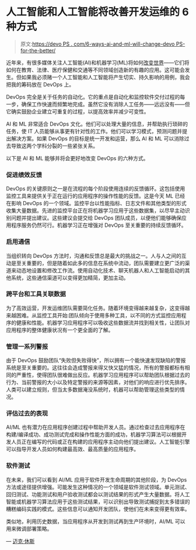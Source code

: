 # 人工智能和人工智能将改善开发运维的 6 种方式

> 原文:[https://devo PS . com/6-ways-ai-and-ml-will-change-devo PS-for-the-better/](https://devops.com/6-ways-ai-and-ml-will-change-devops-for-the-better/)

近年来，有很多媒体关注人工智能(AI)和机器学习(ML)将如何[改变世界](https://www.entrepreneur.com/article/312016)——它们将如何在教育、法律、医疗保健和交通等不同领域创造新的有趣的应用。这可能会发生。但如果我必须赌一个人工智能和人工智能将产生切实、持久影响的用例，我会把我的筹码放在 DevOps 上。

DevOps 完全是关于任务的自动化。它的重点是自动化和监控软件交付过程的每一步，确保工作快速而频繁地完成。虽然它没有消除人工任务——远远没有——但它确实鼓励企业建立可重复的过程，以提高效率并减少可变性。

AI 和 ML 非常适合 DevOps 文化。他们可以处理大量的信息，并帮助执行琐碎的任务，使 IT 人员能够从事更有针对性的工作。他们可以学习模式，预测问题并提出解决方案。如果 DevOps 的目标是统一开发和运营，那么 AI 和 ML 可以消除过去导致这两个学科分裂的一些紧张关系。

以下是 AI 和 ML 能够并将会更好地改变 DevOps 的六种方式。

### **促进绩效反馈**

DevOps 的关键原则之一是在流程的每个阶段使用连续的反馈循环。这包括使用监控工具来提供关于正在运行的应用程序的操作性能的反馈。这是今天 ML 已经在影响 DevOps 的一个领域。监控平台以性能指标、日志文件和其他类型的形式收集大量数据。先进的监控平台正在将机器学习应用于这些数据集，以尽早主动识别问题并提出建议。这些建议会提交给 DevOps 团队成员，以便他们能够确保应用程序服务仍然可行。机器学习正在增强对 DevOps 至关重要的持续反馈循环。

### **启用通信**

当组织转向 DevOps 方法时，沟通和反馈总是最大的挑战之一。人与人之间的互动是至关重要的，但是随着如此多的信息在系统中流动，团队需要建立更广泛的渠道来动态地设置和修改工作流。使用自动化技术、聊天机器人和人工智能启动的其他系统，这些通信渠道可以变得更加精简，更加主动。

### **跨平台和工具关联数据**

为了高效运营，开发运维团队需要简化任务。随着环境变得越来越复杂，这变得越来越困难。从监控工具开始:团队倾向于使用多种工具，以不同的方式监控应用程序的健康和性能。机器学习应用程序可以吸收这些数据流并找到相关性，让团队对应用程序的整体健康状况有一个更全面的了解。

### **管理一系列警报**

由于 DevOps 鼓励团队“失败但失败得快”，所以拥有一个能快速发现缺陷的警报系统是至关重要的。这往往会造成警报来得又快又猛的情况，所有的警报都标有相同的严重性，使得团队很难做出反应。机器学习应用程序可以帮助团队根据过去的行为、当前警报的大小以及特定警报的来源等因素，对他们的响应进行优先排序。人类可以建立规则，但当太多数据淹没系统时，机器可以帮助管理这些类型的情况。

### **评估过去的表现**

AI/ML 也有潜力在应用程序创建过程中帮助开发人员。通过检查过去应用程序在构建/编译成功、成功测试完成和操作性能方面的成功，机器学习算法可以根据开发人员正在编写的代码或正在构建的应用程序主动向他们提出建议。人工智能引擎可以指导开发人员如何构建最高效、最高质量的应用程序。

### **软件测试**

在未来，我们可以看到 AI/ML 应用于软件开发生命周期的其他阶段，为 DevOps 方法或途径提供增强。可能发生这种情况的一个领域是软件测试领域。单元测试、回归测试、功能测试和用户验收测试都会以测试结果的形式产生大量数据。将人工智能或机器学习算法应用于这些测试结果，可以识别出导致测试捕捉到太多错误的糟糕编码实践的模式。这些信息可以通知开发团队，使他们在未来变得更有效率。

类似地，利用历史数据，当应用程序从开发到测试再到生产环境时，AI/ML 可以用来微调部署策略。

— [迈克·休斯](https://devops.com/author/mike-hughes/)